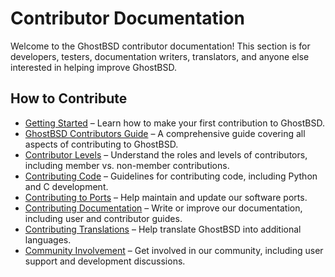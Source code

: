 # Contributor Documentation

Welcome to the GhostBSD contributor documentation! This section is for developers, testers, documentation writers, translators, and anyone else interested in helping improve GhostBSD.

## How to Contribute

- [Getting Started](getting-started/index.md) – Learn how to make your first contribution to GhostBSD.
- [GhostBSD Contributors Guide](contributors-guide/index) – A comprehensive guide covering all aspects of contributing to GhostBSD.
- [Contributor Levels](contributor-levels/index) – Understand the roles and levels of contributors, including member vs. non-member contributions.
- [Contributing Code](code/index) – Guidelines for contributing code, including Python and C development.
- [Contributing to Ports](ports/index.md) – Help maintain and update our software ports.
- [Contributing Documentation](documentation/index) – Write or improve our documentation, including user and contributor guides.
- [Contributing Translations](translations/index.md) – Help translate GhostBSD into additional languages.
- [Community Involvement](community/index) – Get involved in our community, including user support and development discussions.